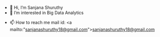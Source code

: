 - 👋 Hi, I’m Sanjana Shuruthy 
- 👀 I’m interested in Big Data Analytics
<!-- - 🌱 I’m currently learning Data Science 
- 💞️ I’m looking to collaborate on -->
- 📫 How to reach me 
    mail id: <a mailto:"sanjanashuruthy18@gmail.com">sanjanashuruthy18@gmail.com</a>

<!---
Sanju-18/Sanju-18 is a ✨ special ✨ repository because its `README.md` (this file) appears on your GitHub profile.
You can click the Preview link to take a look at your changes.
--->
